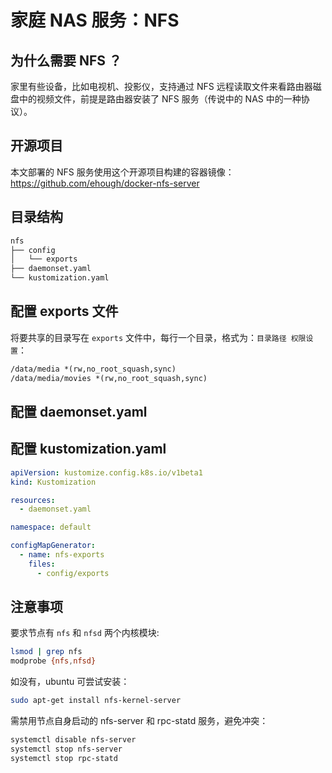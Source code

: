 # 家庭 NAS 服务：NFS

## 为什么需要 NFS ？

家里有些设备，比如电视机、投影仪，支持通过 NFS 远程读取文件来看路由器磁盘中的视频文件，前提是路由器安装了 NFS 服务（传说中的 NAS 中的一种协议）。

## 开源项目 

本文部署的 NFS 服务使用这个开源项目构建的容器镜像：https://github.com/ehough/docker-nfs-server

## 目录结构

```txt
nfs
├── config
│   └── exports
├── daemonset.yaml
└── kustomization.yaml
```

## 配置 exports 文件

将要共享的目录写在 `exports` 文件中，每行一个目录，格式为：`目录路径 权限设置`：

```txt
/data/media *(rw,no_root_squash,sync)
/data/media/movies *(rw,no_root_squash,sync)
```

## 配置 daemonset.yaml

<FileBlock showLineNumbers title="daemonset.yaml" file="home-network/nfs.yaml" />

## 配置 kustomization.yaml

```yaml title="kustomization.yaml"
apiVersion: kustomize.config.k8s.io/v1beta1
kind: Kustomization

resources:
  - daemonset.yaml

namespace: default

configMapGenerator:
  - name: nfs-exports
    files:
      - config/exports
```

## 注意事项

要求节点有 `nfs` 和 `nfsd` 两个内核模块:

```bash
lsmod | grep nfs
modprobe {nfs,nfsd}
```

如没有，ubuntu 可尝试安装：

```bash
sudo apt-get install nfs-kernel-server
```

需禁用节点自身启动的 nfs-server 和 rpc-statd 服务，避免冲突：

```bash
systemctl disable nfs-server
systemctl stop nfs-server
systemctl stop rpc-statd
```
